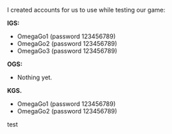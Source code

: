 ﻿I created accounts for us to use while testing our game:

**IGS:**
* OmegaGo1 (password 123456789)
* OmegaGo2 (password 123456789)
* OmegaGo3 (password 123456789)

**OGS:**
* Nothing yet.

**KGS.**
* OmegaGo1 (password 123456789)
* OmegaGo2 (password 123456789)

test